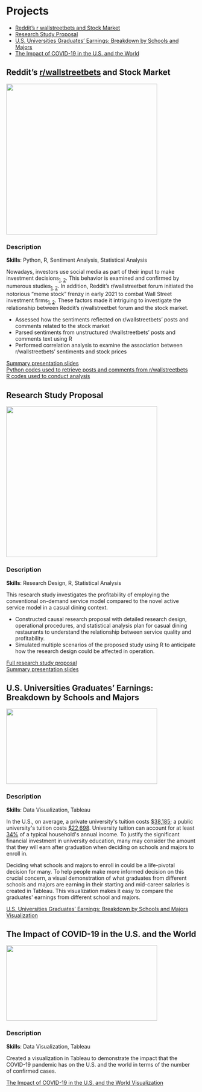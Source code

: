 # Projects

  - [Reddit’s r wallstreetbets and Stock Market](#reddits-rwallstreetbets-and-stock-market)
  - [Research Study Proposal](#research-study-proposal)  
  - [U.S. Universities Graduates’ Earnings: Breakdown by Schools and Majors](#us-universities-graduates-earnings-breakdown-by-schools-and-majors)
  - [The Impact of COVID-19 in the U.S. and the World](#the-impact-of-covid-19-in-the-us-and-the-world)

## Reddit’s [r/wallstreetbets](https://www.reddit.com/r/wallstreetbets/) and Stock Market  

<a href="https://github.com/Tsz-Man-Derek-Chow/Tsz-Man-Derek-Chow/blob/main/projects/Reddit%E2%80%99s%20r%20wallstreetbets%20and%20Stock%20Market/Reddit%E2%80%99s%20r%20wallstreetbets%20and%20Stock%20Market.pdf"><img src="https://drive.google.com/uc?id=1SP2qkPdya-03b9gIPmpp5qCIPzWsp-bt" width="400"></a>  

### Description  

**Skills**: Python, R, Sentiment Analysis, Statistical Analysis  

Nowadays, investors use social media as part of their input to make investment decisions<sub>[1](https://m1.com/about/newsroom/financial-wellness-survey-release/), [2](https://www.fool.com/research/what-are-gen-z-millennial-investors-buying/)</sub>. This behavior is examined and confirmed by numerous studies<sub>[1](https://www.amity.edu/gwalior/jccc/pdf/dec-24.pdf), [2](https://www.psychosocial.com/article/PR300143/23091/)</sub>. In addition, Reddit’s r/wallstreetbet forum initiated the notorious “meme stock” frenzy in early 2021 to combat Wall Street investment firms<sub>[1](https://www.nytimes.com/2021/01/27/business/gamestop-wall-street-bets.html), [2](https://www.ft.com/content/56e8b33a-d9b6-4f74-998b-327ef54c4d5a)</sub>. These factors made it intriguing to investigate the relationship between Reddit’s r/wallstreetbet forum and the stock market.

- Assessed how the sentiments reflected on r/wallstreetbets’ posts and comments related to the stock market  
- Parsed sentiments from unstructured r/wallstreetbets’ posts and comments text using R
- Performed correlation analysis to examine the association between r/wallstreetbets’ sentiments and stock prices

[Summary presentation slides](https://github.com/Tsz-Man-Derek-Chow/Tsz-Man-Derek-Chow/blob/main/projects/Reddit%E2%80%99s%20r%20wallstreetbets%20and%20Stock%20Market/Reddit%E2%80%99s%20r%20wallstreetbets%20and%20Stock%20Market.pdf)  
[Python codes used to retrieve posts and comments from r/wallstreetbets](https://github.com/Tsz-Man-Derek-Chow/Tsz-Man-Derek-Chow/blob/main/projects/Reddit%E2%80%99s%20r%20wallstreetbets%20and%20Stock%20Market/Retrieve%20r%20wallstreetbets'%20Posts%20and%20Comments.ipynb)  
[R codes used to conduct analysis](https://github.com/Tsz-Man-Derek-Chow/Tsz-Man-Derek-Chow/blob/main/projects/Reddit%E2%80%99s%20r%20wallstreetbets%20and%20Stock%20Market/Reddit%E2%80%99s%20r%20wallstreetbets%20and%20Stock%20Market%20Analysis.R)

## Research Study Proposal
<a href="http://rpubs.com/DCHOW99/936327"><img src="https://drive.google.com/uc?id=19rqNwe3N3vE-vQuP8EHqwM3pPMUe24Bc" width="400"></a>  

### Description  

**Skills**: Research Design, R, Statistical Analysis  

This research study investigates the profitability of employing the conventional on-demand service model compared to the novel active service model in a casual dining context.  

- Constructed causal research proposal with detailed research design, operational procedures, and statistical analysis plan for casual dining restaurants to understand the relationship between service quality and profitability.
- Simulated multiple scenarios of the proposed study using R to anticipate how the research design could be affected in operation.

[Full research study proposal](http://rpubs.com/DCHOW99/936327)  
[Summary presentation slides](https://github.com/Tsz-Man-Derek-Chow/Tsz-Man-Derek-Chow/blob/main/projects/Research%20Study%20Proposal/Research%20Study%20Proposal%20Summary%20Slides.pdf)  

## U.S. Universities Graduates’ Earnings: Breakdown by Schools and Majors  

<a href="https://public.tableau.com/views/SchoolsMajorsSalaryVisualization_16089392679970/SchoolsMajorsSalaryVisualization?:language=en-US&:toolbar=n&:display_count=n&:origin=viz_share_link"><img src="https://drive.google.com/uc?id=1d9LSQmyIG34ncoR6e44p-qT9bWA_2fNl" width="400" height="200"></a>  

### Description  

**Skills**: Data Visualization, Tableau  

In the U.S., on average, a private university's tuition costs [\$38,185](https://www.usnews.com/education/best-colleges/paying-for-college/articles/paying-for-college-infographic); a public university's tuition costs [\$22,698](https://www.usnews.com/education/best-colleges/paying-for-college/articles/paying-for-college-infographic). University tuition can account for at least [34%](https://www.census.gov/library/publications/2021/demo/p60-273.html) of a typical household's annual income. To justify the significant financial investment in university education, many may consider the amount that they will earn after graduation when deciding on schools and majors to enroll in.  

Deciding what schools and majors to enroll in could be a life-pivotal decision for many. To help people make more informed decision on this crucial concern, a visual demonstration of what graduates from different schools and majors are earning in their starting and mid-career salaries is created in Tableau. This visualization makes it easy to compare the graduates' earnings from different school and majors.

[U.S. Universities Graduates’ Earnings: Breakdown by Schools and Majors Visualization](https://public.tableau.com/views/SchoolsMajorsSalaryVisualization_16089392679970/SchoolsMajorsSalaryVisualization?:language=en-US&:toolbar=n&:display_count=n&:origin=viz_share_link)

## The Impact of COVID-19 in the U.S. and the World  

<a href="https://public.tableau.com/views/ImpactofCOVID-19_16089411318970/ImpactOfCOVID-19?:language=en-US&:toolbar=n&:display_count=n&:origin=viz_share_link"><img src="https://drive.google.com/uc?id=1ChQxCBgO8SC4MQZEDdtAw6k8VZ5cY--U" width="400" height="200"></a> 

### Description  

**Skills**: Data Visualization, Tableau  

Created a visualization in Tableau to demonstrate the impact that the COVID-19 pandemic has on the U.S. and the world in terms of the number of confirmed cases.

[The Impact of COVID-19 in the U.S. and the World Visualization](https://public.tableau.com/views/ImpactofCOVID-19_16089411318970/ImpactOfCOVID-19?:language=en-US&:toolbar=n&:display_count=n&:origin=viz_share_link)